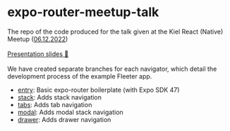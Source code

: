 # expo-router-meetup-talk
The repo of the code produced for the talk given at the Kiel React (Native) Meetup ([06.12.2022](https://meetu.ps/e/LCNgN/K5Vpl/i))
<br/><br/>
[Presentation slides 🔗](./slides.pdf)
<br/><br/>
We have created separate branches for each navigator, which detail the development process of the example Fleeter app.
* [entry](https://github.com/bitglow-de/expo-router-meetup-talk/tree/entry): Basic expo-router boilerplate (with Expo SDK 47)
* [stack](https://github.com/bitglow-de/expo-router-meetup-talk/tree/stack): Adds stack navigation
* [tabs](https://github.com/bitglow-de/expo-router-meetup-talk/tree/tabs): Adds tab navigation
* [modal](https://github.com/bitglow-de/expo-router-meetup-talk/tree/modal): Adds modal stack navigation
* [drawer](https://github.com/bitglow-de/expo-router-meetup-talk/tree/drawer): Adds drawer navigation
